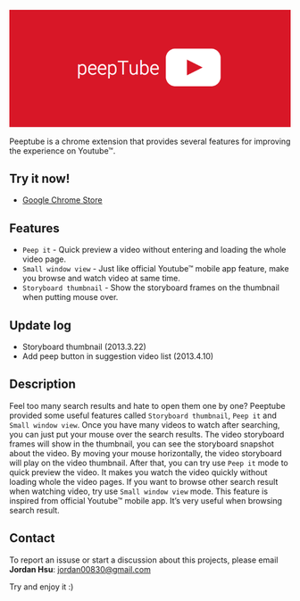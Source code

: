 ![image](banner.png)

Peeptube is a chrome extension that provides several features for improving the experience on Youtube™.

## Try it now!
* [Google Chrome Store](https://chrome.google.com/webstore/detail/peeptube/fjlookeddnbcdbpomafjkfamceoglipk)

## Features
* `Peep it` - Quick preview a video without entering and loading the whole video page.
* `Small window view` - Just like official Youtube™ mobile app feature, make you browse and watch video at same time.
* `Storyboard thumbnail` - Show the storyboard frames on the thumbnail when putting mouse over.

## Update log
* Storyboard thumbnail (2013.3.22)
* Add peep button in suggestion video list (2013.4.10)

## Description

Feel too many search results and hate to open them one by one?
Peeptube provided some useful features called `Storyboard thumbnail`,  `Peep it` and `Small window view`. 
Once you have many videos to watch after searching, you can just put your mouse over the search results. 
The video storyboard frames will show in the thumbnail, you can see the storyboard snapshot about the video. 
By moving your mouse horizontally, the video storyboard will play on the video thumbnail. 
After that, you can try use `Peep it` mode to quick preview the video. 
It makes you watch the video quickly without loading whole the video pages.
If you want to browse other search result when watching video, try use `Small window view` mode. 
This feature is inspired from official Youtube™ mobile app. It’s very useful when browsing search result. 

## Contact
To report an issuse or start a discussion about this projects, please email **Jordan Hsu**: jordan00830@gmail.com


Try and enjoy it :)
